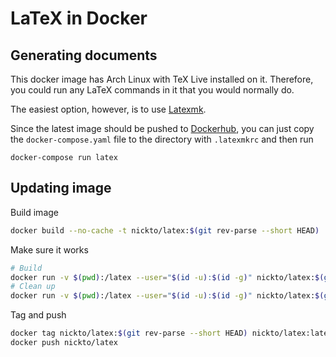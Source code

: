 # LaTeX in Docker

## Generating documents

This docker image has Arch Linux with TeX Live installed on it. Therefore,
you could run any LaTeX commands in it that you would normally do.

The easiest option, however, is to use
[Latexmk](https://mg.readthedocs.io/latexmk.html).

Since the latest image should be pushed to
[Dockerhub](https://hub.docker.com/r/nickto/latex), you can just copy the
`docker-compose.yaml` file to the directory with `.latexmkrc` and then run

```
docker-compose run latex
```

## Updating image

Build image

```bash
docker build --no-cache -t nickto/latex:$(git rev-parse --short HEAD) .
```

Make sure it works

```bash
# Build
docker run -v $(pwd):/latex --user="$(id -u):$(id -g)" nickto/latex:$(git rev-parse --short HEAD)
# Clean up
docker run -v $(pwd):/latex --user="$(id -u):$(id -g)" nickto/latex:$(git rev-parse --short HEAD) -c
```

Tag and push

```bash
docker tag nickto/latex:$(git rev-parse --short HEAD) nickto/latex:latest
docker push nickto/latex
```
